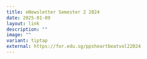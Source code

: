 ```yaml
---
title: eNewsletter Semester 2 2024
date: 2025-01-09
layout: link
description: ""
image: ""
variant: tiptap
external: https://for.edu.sg/ppsheartbeatvol22024
---
```

